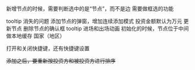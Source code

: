 新增节点的时候，需要判断选中的是“节点”，而不是边
需要做框选的功能

tooltip 消失的问题
添加节点的弹窗，增加连续添加模式
投资金额默认为万元
更新节点
删除节点的确认框
tooltip 进场和出场动画
初始化的时候，节点位于中间
做本地缓存
国家（地区）

打开和关闭快捷键，还有快捷键设置


~~添加之后，要重新按投资方和被投资方进行排序~~
